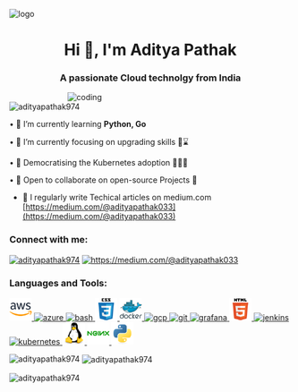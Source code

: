![logo](https://github.com/adityapathak974/Adityapathak/blob/main/image.png)
<h1 align="center">Hi 👋, I'm Aditya Pathak</h1>
<h3 align="center">A passionate Cloud technolgy from India</h3>
<img align="right" alt="coding" width="400" src="https://www.google.com/url?sa=i&url=https%3A%2F%2Ftenor.com%2Fview%2Fcoding-gif-24297652&psig=AOvVaw009ZPY1RmEAXlCU7C8Bs2O&ust=1698218709909000&source=images&cd=vfe&opi=89978449&ved=0CBEQjRxqFwoTCOCFwumTjoIDFQAAAAAdAAAAABAK"
<p align="left"> <img src="https://komarev.com/ghpvc/?username=adityapathak974&label=Profile%20views&color=0e75b6&style=flat" alt="adityapathak974" /> </p>

• 📕 I’m currently learning **Python, Go**

• 🔭 I’m currently focusing on upgrading skills 👨⌛️

• 🌱 Democratising the Kubernetes adoption 👨🏻‍💻

• 👯 Open to collaborate on open-source Projects 🤗

- 📝 I regularly write Techical articles on medium.com [https://medium.com/@adityapathak033](https://medium.com/@adityapathak033)

<h3 align="left">Connect with me:</h3>
<p align="left">
<a href="https://linkedin.com/in/adityapathak974" target="blank"><img align="center" src="https://raw.githubusercontent.com/rahuldkjain/github-profile-readme-generator/master/src/images/icons/Social/linked-in-alt.svg" alt="adityapathak974" height="30" width="40" /></a>
<a href="https://medium.com/https://medium.com/@adityapathak033" target="blank"><img align="center" src="https://raw.githubusercontent.com/rahuldkjain/github-profile-readme-generator/master/src/images/icons/Social/medium.svg" alt="https://medium.com/@adityapathak033" height="30" width="40" /></a>
</p>



<h3 align="left">Languages and Tools:</h3>
<p align="left"> <a href="https://aws.amazon.com" target="_blank" rel="noreferrer"> <img src="https://raw.githubusercontent.com/devicons/devicon/master/icons/amazonwebservices/amazonwebservices-original-wordmark.svg" alt="aws" width="40" height="40"/> </a> <a href="https://azure.microsoft.com/en-in/" target="_blank" rel="noreferrer"> <img src="https://www.vectorlogo.zone/logos/microsoft_azure/microsoft_azure-icon.svg" alt="azure" width="40" height="40"/> </a> <a href="https://www.gnu.org/software/bash/" target="_blank" rel="noreferrer"> <img src="https://www.vectorlogo.zone/logos/gnu_bash/gnu_bash-icon.svg" alt="bash" width="40" height="40"/> </a> <a href="https://www.w3schools.com/css/" target="_blank" rel="noreferrer"> <img src="https://raw.githubusercontent.com/devicons/devicon/master/icons/css3/css3-original-wordmark.svg" alt="css3" width="40" height="40"/> </a> <a href="https://www.docker.com/" target="_blank" rel="noreferrer"> <img src="https://raw.githubusercontent.com/devicons/devicon/master/icons/docker/docker-original-wordmark.svg" alt="docker" width="40" height="40"/> </a> <a href="https://cloud.google.com" target="_blank" rel="noreferrer"> <img src="https://www.vectorlogo.zone/logos/google_cloud/google_cloud-icon.svg" alt="gcp" width="40" height="40"/> </a> <a href="https://git-scm.com/" target="_blank" rel="noreferrer"> <img src="https://www.vectorlogo.zone/logos/git-scm/git-scm-icon.svg" alt="git" width="40" height="40"/> </a> <a href="https://grafana.com" target="_blank" rel="noreferrer"> <img src="https://www.vectorlogo.zone/logos/grafana/grafana-icon.svg" alt="grafana" width="40" height="40"/> </a> <a href="https://www.w3.org/html/" target="_blank" rel="noreferrer"> <img src="https://raw.githubusercontent.com/devicons/devicon/master/icons/html5/html5-original-wordmark.svg" alt="html5" width="40" height="40"/> </a> <a href="https://www.jenkins.io" target="_blank" rel="noreferrer"> <img src="https://www.vectorlogo.zone/logos/jenkins/jenkins-icon.svg" alt="jenkins" width="40" height="40"/> </a> <a href="https://kubernetes.io" target="_blank" rel="noreferrer"> <img src="https://www.vectorlogo.zone/logos/kubernetes/kubernetes-icon.svg" alt="kubernetes" width="40" height="40"/> </a> <a href="https://www.linux.org/" target="_blank" rel="noreferrer"> <img src="https://raw.githubusercontent.com/devicons/devicon/master/icons/linux/linux-original.svg" alt="linux" width="40" height="40"/> </a> <a href="https://www.nginx.com" target="_blank" rel="noreferrer"> <img src="https://raw.githubusercontent.com/devicons/devicon/master/icons/nginx/nginx-original.svg" alt="nginx" width="40" height="40"/> </a> <a href="https://www.python.org" target="_blank" rel="noreferrer"> <img src="https://raw.githubusercontent.com/devicons/devicon/master/icons/python/python-original.svg" alt="python" width="40" height="40"/> </a> </p>



<p><img align="left" src="https://github-readme-stats.vercel.app/api/top-langs?username=adityapathak974&show_icons=true&locale=en&layout=compact" alt="adityapathak974" /></p>



<p>&nbsp;<img align="center" src="https://github-readme-stats.vercel.app/api?username=adityapathak974&show_icons=true&locale=en" alt="adityapathak974" /></p>



<p><img align="center" src="https://github-readme-streak-stats.herokuapp.com/?user=adityapathak974&" alt="adityapathak974" /></p>
